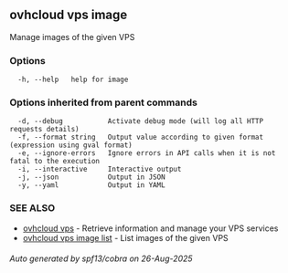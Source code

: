 ## ovhcloud vps image

Manage images of the given VPS

### Options

```
  -h, --help   help for image
```

### Options inherited from parent commands

```
  -d, --debug           Activate debug mode (will log all HTTP requests details)
  -f, --format string   Output value according to given format (expression using gval format)
  -e, --ignore-errors   Ignore errors in API calls when it is not fatal to the execution
  -i, --interactive     Interactive output
  -j, --json            Output in JSON
  -y, --yaml            Output in YAML
```

### SEE ALSO

* [ovhcloud vps](ovhcloud_vps.md)	 - Retrieve information and manage your VPS services
* [ovhcloud vps image list](ovhcloud_vps_image_list.md)	 - List images of the given VPS

###### Auto generated by spf13/cobra on 26-Aug-2025
